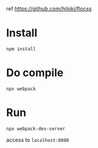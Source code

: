 ref https://github.com/hiloki/flocss

# Install

```
npm install
```

# Do compile

```
npx webpack
```

# Run

```
npx webpack-dev-server
```

access to `localhost:8080`
